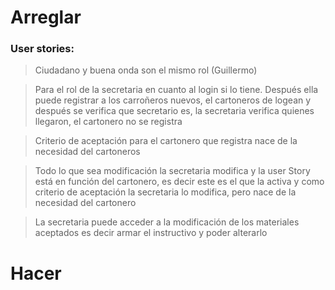 # Arreglar
### User stories:
>Ciudadano y buena onda son el mismo rol (Guillermo)

>Para el rol de la secretaria en cuanto al  login si lo tiene. Después ella puede registrar a los carroñeros nuevos, el cartoneros de logean y después se verifica que secretario es, la secretaria verifica quienes llegaron, el cartonero no se registra

>Criterio de aceptación para el cartonero que registra nace de la necesidad del cartoneros

>Todo lo que sea modificación la secretaria modifica y la user Story está en función del cartonero, es decir este es el que la activa y como criterio de aceptación la secretaria lo modifica, pero nace de la necesidad del cartonero

>La secretaria puede acceder a la modificación de los materiales aceptados es decir armar el instructivo y poder alterarlo

# Hacer

